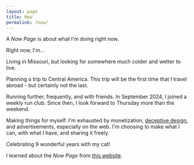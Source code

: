 ```yaml
---
layout: page
title: Now
permalink: /now/
---
```


A _Now Page_ is about what I'm doing right now.

Right now, I'm...

Living in Missouri, but looking for somewhere much colder and wetter
to live.

Planning a trip to Central America. This trip will be the first time that
I travel abroad - but certainly not the last.

Running further, frequently, and with friends. In September 2024,
I joined a weekly run club. Since then, I look forward to Thursday
more than the weekend.

Making things for myself. I'm exhausted by monetization, [deceptive design](https://www.deceptive.design/),
and advertisements, especially on the web. I'm choosing to make what I can,
with what I have, and sharing it freely.

Celebrating 9 wonderful years with my cat!

I learned about the _Now Page_ from [this website](https://nownownow.com/about).
